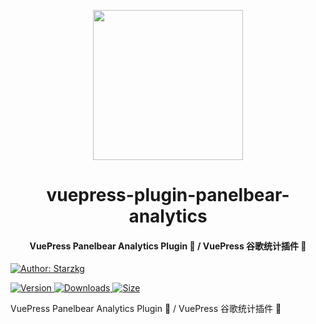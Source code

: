 <!-- markdownlint-disable -->
<p align="center">
  <img width="240" src="https://vuepress-star.shentuzhigang.cn/images/hero.png" style="text-align: center;"/>
</p>
<h1 align="center">vuepress-plugin-panelbear-analytics</h1>
<h4 align="center">VuePress Panelbear Analytics Plugin 📄 / VuePress 谷歌统计插件 📄</h4>

[![Author: Starzkg](https://img.shields.io/badge/Author-Starzkg-blue.svg?style=for-the-badge)](https://shentuzhigang.cn)

<!-- markdownlint-restore -->

[![Version](https://img.shields.io/npm/v/@starzkg/vuepress-plugin-panelbear-analytics.svg?style=flat-square&logo=npm) ![Downloads](https://img.shields.io/npm/dm/@starzkg/vuepress-plugin-panelbear-analytics.svg?style=flat-square&logo=npm) ![Size](https://img.shields.io/bundlephobia/min/@starzkg/vuepress-plugin-panelbear-analytics?style=flat-square&logo=npm)](https://www.npmjs.com/package/@starzkg/vuepress-plugin-panelbear-analytics)

VuePress Panelbear Analytics Plugin 📄 / VuePress 谷歌统计插件 📄
